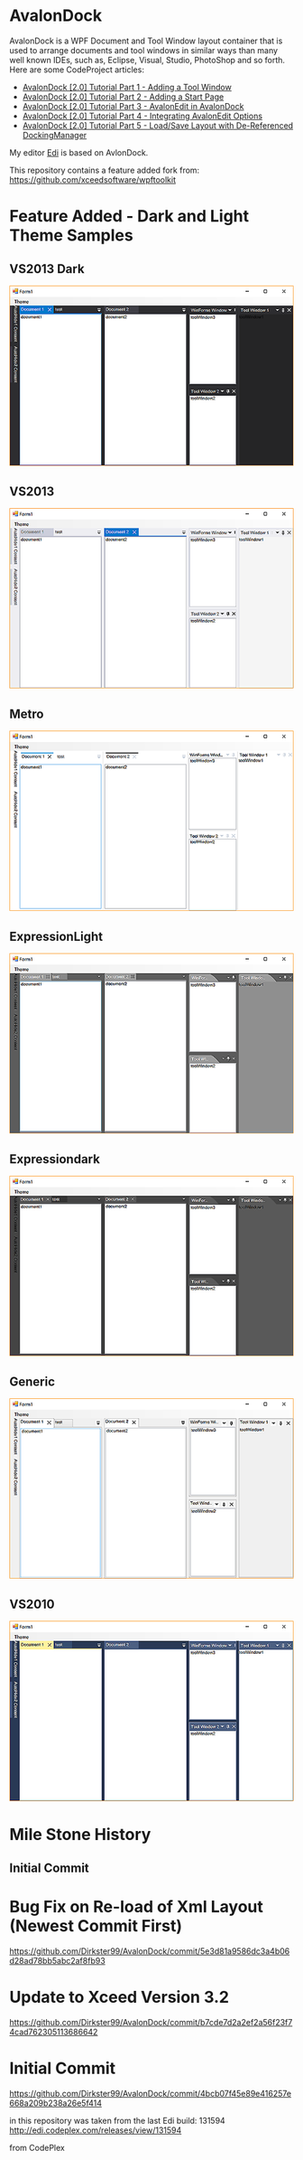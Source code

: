 
# AvalonDock

AvalonDock is a WPF Document and Tool Window layout container that is used to arrange documents
and tool windows in similar ways than many well known IDEs, such as, Eclipse, Visual, Studio,
PhotoShop and so forth. Here are some CodeProject articles:

* [AvalonDock [2.0] Tutorial Part 1 - Adding a Tool Window](https://www.codeproject.com/Articles/483507/AvalonDock-Tutorial-Part-Adding-a-Tool-Windo)
* [AvalonDock [2.0] Tutorial Part 2 - Adding a Start Page](https://www.codeproject.com/Articles/483533/AvalonDock-Tutorial-Part-Adding-a-Start-Page)
* [AvalonDock [2.0] Tutorial Part 3 - AvalonEdit in AvalonDock](https://www.codeproject.com/Articles/570313/AvalonDock-Tutorial-Part-AvalonEdit-in-Avalo)
* [AvalonDock [2.0] Tutorial Part 4 - Integrating AvalonEdit Options](https://www.codeproject.com/Articles/570324/AvalonDock-Tutorial-Part-Integrating-AvalonE)
* [AvalonDock [2.0] Tutorial Part 5 - Load/Save Layout with De-Referenced DockingManager](https://www.codeproject.com/Articles/719143/AvalonDock-Tutorial-Part-Load-Save-Layout)

My editor [Edi](https://github.com/Dirkster99/Edi) is based on AvlonDock.

This repository contains a feature added fork from:
https://github.com/xceedsoftware/wpftoolkit

# Feature Added - Dark and Light Theme Samples

## VS2013 Dark
<img src="https://github.com/Dirkster99/Docu/blob/master/AvalonDock/Themes/VS2013_Dark.png">

## VS2013
<img src="https://github.com/Dirkster99/Docu/blob/master/AvalonDock/Themes/VS2013.png">

## Metro
<img src="https://github.com/Dirkster99/Docu/blob/master/AvalonDock/Themes/Metro.png">

## ExpressionLight
<img src="https://github.com/Dirkster99/Docu/blob/master/AvalonDock/Themes/ExpressionLight.png">

## Expressiondark
<img src="https://github.com/Dirkster99/Docu/blob/master/AvalonDock/Themes/Expressiondark.png">

## Generic
<img src="https://github.com/Dirkster99/Docu/blob/master/AvalonDock/Themes/Generic.png">

## VS2010
<img src="https://github.com/Dirkster99/Docu/blob/master/AvalonDock/Themes/VS2010.png">

# Mile Stone History

## Initial Commit

# Bug Fix on Re-load of Xml Layout (Newest Commit First)
https://github.com/Dirkster99/AvalonDock/commit/5e3d81a9586dc3a4b06d28ad78bb5abc2af8fb93

# Update to Xceed Version 3.2
https://github.com/Dirkster99/AvalonDock/commit/b7cde7d2a2ef2a56f23f74cad762305113686642

# Initial Commit
https://github.com/Dirkster99/AvalonDock/commit/4bcb07f45e89e416257e668a209b238a26e5f414

in this repository was taken from the last Edi build: 131594
http://edi.codeplex.com/releases/view/131594

from CodePlex
